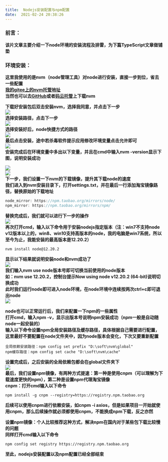 ```yaml
---
title:  Nodejs安装配置与npm配置 
date:  2021-02-24 20:38:26 
---
```

### 前言：

**该片文章主要介绍一下node环境的安装流程及排雷，为下篇TypeScript文章做铺垫**

### **环境安装：**

**这里我使用的是nvm（node管理工具）对node进行安装，直接一步到位，省去一些配置  
[我的gitee上的nvm托管地址](https://gitee.com/DieHunter/myCode/tree/master/Nvm%E5%B7%A5%E5%85%B7)  
当然也可以去[GitHub](https://github.com/coreybutler/nvm-windows/releases)或者[码云托管](https://gitee.com/mirrors/nvm)上下载nvm**

**下载好安装包后双击安装nvm，选择我同意，并点击下一步**  
![](https://img-blog.csdnimg.cn/2021022415321390.png?x-oss-processimage/watermark,type_ZmFuZ3poZW5naGVpdGk,shadow_10,text_aHR0cHM6Ly9ibG9nLmNzZG4ubmV0L3RpbWVfX19fXw,size_16,color_FFFFFF,t_70)  
**选择安装路径，点击下一步**  
![](https://img-blog.csdnimg.cn/20210224153246499.png?x-oss-processimage/watermark,type_ZmFuZ3poZW5naGVpdGk,shadow_10,text_aHR0cHM6Ly9ibG9nLmNzZG4ubmV0L3RpbWVfX19fXw,size_16,color_FFFFFF,t_70)  
**选择安装好后，node快捷方式的路径**  
![](https://img-blog.csdnimg.cn/20210224153421927.png?x-oss-processimage/watermark,type_ZmFuZ3poZW5naGVpdGk,shadow_10,text_aHR0cHM6Ly9ibG9nLmNzZG4ubmV0L3RpbWVfX19fXw,size_16,color_FFFFFF,t_70)  
**最后点击安装，途中若杀毒软件提示应用修改环境变量点击允许即可**  
![](https://img-blog.csdnimg.cn/20210224153536972.png?x-oss-processimage/watermark,type_ZmFuZ3poZW5naGVpdGk,shadow_10,text_aHR0cHM6Ly9ibG9nLmNzZG4ubmV0L3RpbWVfX19fXw,size_16,color_FFFFFF,t_70)  
**安装完成后在环境变量中多出以下变量，并且在cmd中输入nvm -version显示下图，说明安装成功**

![](https://img-blog.csdnimg.cn/20210224154223333.png)  
![](https://img-blog.csdnimg.cn/20210224154515847.png?x-oss-processimage/watermark,type_ZmFuZ3poZW5naGVpdGk,shadow_10,text_aHR0cHM6Ly9ibG9nLmNzZG4ubmV0L3RpbWVfX19fXw,size_16,color_FFFFFF,t_70)  
**下一步，我们设置一下nvm的下载镜像，提升其下载node的速度  
我们进入到nvm安装目录下，打开settings.txt，并在最后一行添加淘宝镜像路径，替换原始的下载地址**

```javascript
node_mirror: https://npm.taobao.org/mirrors/node/
npm_mirror: https://npm.taobao.org/mirrors/npm/
```

**替换完成后，我们就可以进行下一步的操作**  
![](https://img-blog.csdnimg.cn/20210224155119979.png?x-oss-processimage/watermark,type_ZmFuZ3poZW5naGVpdGk,shadow_10,text_aHR0cHM6Ly9ibG9nLmNzZG4ubmV0L3RpbWVfX19fXw,size_16,color_FFFFFF,t_70)  
**再次打开cmd，输入以下命令用于安装nodejs指定版本（注：win7不支持node v12版本以上的，win8、win10支持高版本的node，我的电脑是win7系统，所以至今为止，我能安装的最高版本是12.20.2）**

```
nvm install node@12.20.2
```

**显示以下结果就说明安装node和nvm成功了**  
![](https://img-blog.csdnimg.cn/20210224160250765.png?x-oss-processimage/watermark,type_ZmFuZ3poZW5naGVpdGk,shadow_10,text_aHR0cHM6Ly9ibG9nLmNzZG4ubmV0L3RpbWVfX19fXw,size_16,color_FFFFFF,t_70)  
**我们输入nvm use node版本号即可切换当前使用的node版本  
如：nvm use 12.20.2，控制台提示Now using node v12.20.2 (64-bit)说明切换成功**  
**​​​​此时我们运行node即可进入node环境，在node环境中连续按两次ctrl+c即可退出node**  
![](https://img-blog.csdnimg.cn/20210224160758258.png?x-oss-processimage/watermark,type_ZmFuZ3poZW5naGVpdGk,shadow_10,text_aHR0cHM6Ly9ibG9nLmNzZG4ubmV0L3RpbWVfX19fXw,size_16,color_FFFFFF,t_70)

**node也可以正常运行后，我们来配置一下npm的一些属性  
打开cmd，输入npm -v，显示出版本号说明npm安装成功（npm一般是自动随node一起安装的）  
输入以下命令设置npm全局安装路径及缓存路径，具体根据自己需要进行配置，这里最好不要配置在node文件夹中，因为node版本会变化，下次又要重新配置**

```
全局依赖安装路径：npm config set prefix "D:\soft\nvm\global"
npm缓存路径：npm config set cache "D:\soft\nvm\cache"
```

**设置完成后，之后安装的全局依赖包都会在global文件夹下**  
![](https://img-blog.csdnimg.cn/20210224162743695.png?x-oss-processimage/watermark,type_ZmFuZ3poZW5naGVpdGk,shadow_10,text_aHR0cHM6Ly9ibG9nLmNzZG4ubmV0L3RpbWVfX19fXw,size_16,color_FFFFFF,t_70)  
**最后，我们设置npm镜像，有两种方式提速：第一种是使用cnpm（可以理解为下载速度更快的npm），第二种是设置npm代理淘宝镜像  
cnpm：打开cmd输入以下命令**

```
npm install -g cnpm --registry=https://registry.npm.taobao.org
```

**后续可以使用cnpm进行依赖安装，如cnpm -i axios，但是如果项目一开始就使用cnpm，那么后续操作就必须都使用cnpm，不能换成npm下载，反之亦然**

**设置npm镜像：个人比较推荐这种方式，解决npm在国内对于某些包下载比较慢的问题  
同样打开cmd输入以下命令**

```
npm config set registry https://registry.npm.taobao.org
```

**至此，nodejs安装配置以及npm配置已经全部结束**